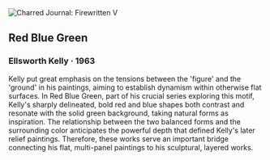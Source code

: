 <div class="artwork-of-the-day">
  <div class="container">
    <div class="img-wrapper">
      <img
        src="https://uploads6.wikiart.org/images/ellsworth-kelly/red-blue-green-1963.jpg!Large.jpg"
        alt="Charred Journal: Firewritten V" />
    </div>
    <div class="artwork-detail">
      <div class="artwork-origin"> 
        <h2 class="artwork-name">Red Blue Green</h2>
        <h3 class="artist">
          Ellsworth Kelly
                    ·  1963
        </h3>
      </div>
      <p class="description">
        <span class="artwork-description-text ng-binding" ng-bind-html="viewModel.ArtworkOfTheDay.Description | unsafe">Kelly put great emphasis on the tensions between the 'figure' and the 'ground' in his paintings, aiming to establish dynamism within otherwise flat surfaces. In Red Blue Green, part of his crucial series exploring this motif, Kelly's sharply delineated, bold red and blue shapes both contrast and resonate with the solid green background, taking natural forms as inspiration. The relationship between the two balanced forms and the surrounding color anticipates the powerful depth that defined Kelly's later relief paintings. Therefore, these works serve an important bridge connecting his flat, multi-panel paintings to his sculptural, layered works.</span>
                        <div class="text-shadow-container" ng-show="showShadow" style=""></div>
      </p>
    </div>
  </div>

</div>

